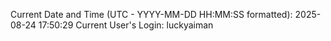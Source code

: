 Current Date and Time (UTC - YYYY-MM-DD HH:MM:SS formatted): 2025-08-24 17:50:29
Current User's Login: luckyaiman
